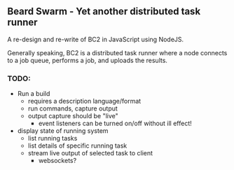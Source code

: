 ## Beard Swarm - Yet another distributed task runner

A re-design and re-write of BC2 in JavaScript using NodeJS.

Generally speaking, BC2 is a distributed task runner where a node connects to a job queue, performs a job, and uploads the results.


### TODO:

- Run a build
  - requires a description language/format
  - run commands, capture output
  - output capture should be "live"
    - event listeners can be turned on/off without ill effect!
- display state of running system
  - list running tasks
  - list details of specific running task
  - stream live output of selected task to client
    - websockets?
